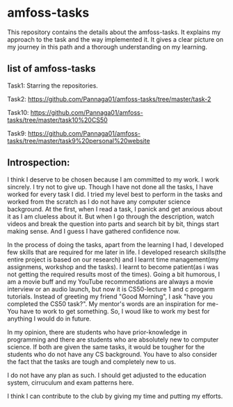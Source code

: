 # amfoss-tasks
This repository contains the details about the amfoss-tasks. It explains my approach to the task and the way implemented it. It gives a clear picture on my journey in this path and a thorough understanding on my learning. 

## list of amfoss-tasks
Task1: Starring the repositories.

Task2: https://github.com/Pannaga01/amfoss-tasks/tree/master/task-2

Task10: https://github.com/Pannaga01/amfoss-tasks/tree/master/task10%20CS50

Task9: https://github.com/Pannaga01/amfoss-tasks/tree/master/task9%20personal%20website

## Introspection:
I think I deserve to be chosen because I am committed to my work. I work sincrely. I try not to give up. Though I have not done all the tasks, I have worked for every task I did. I tried my level best to perform in the tasks and worked from the scratch as I do not have any computer science background. At the first, when I read a task, I panick and get anxious about it as I am clueless about it. But when I go through the description, watch videos and break the question into parts and search bit by bit, things start making sense. And I guess I have gathered confidence now. 

In the process of doing the tasks, apart from the learning I had, I developed few skills that are required for me later in life. I developed research skills(the entire project is based on our research) and I learnt time management(my assignmens, workshop and the tasks). I learnt to become patient(as i was not getting the required results most of the times). Going a bit humorous, I am a movie buff and my YouTube recommendations are always a movie interview or an  audio launch, but now it is CS50-lecture 1 and c progarm tutorials. Instead of greeting my friend "Good Morning", I ask "have you completed the CS50 task?". My mentor's words are an inspiration for me- You have to work to get something. So, I woud like to work my best for anything I would do in future. 

In my opinion, there are students who have prior-knowledge in programming and there are students who are absolutely new to computer science. If both are given the same tasks, it would be tougher for the students who do not have any CS background. You have to also consider the fact that the tasks are tough and completely new to us. 

I do not have any plan as such. I should get adjusted to the education system, cirruculum and exam patterns here.

I think I can contribute to the club by giving my time and putting my efforts. 





